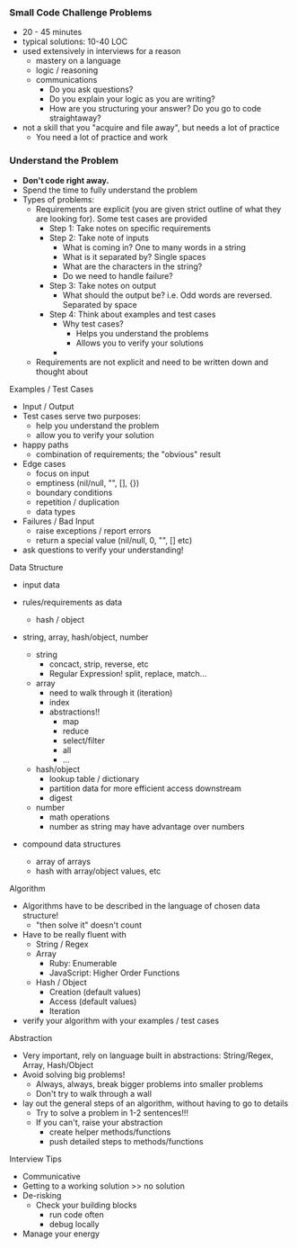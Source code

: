 
### Small Code Challenge Problems

* 20 - 45 minutes
* typical solutions: 10-40 LOC
* used extensively in interviews for a reason
  - mastery on a language
  - logic / reasoning
  - communications
    * Do you ask questions?
    * Do you explain your logic as you are writing?
    * How are you structuring your answer? Do you go to code straightaway?
* not a skill that you "acquire and file away", but needs a lot of practice
  * You need a lot of practice and work

### Understand the Problem

* **Don't code right away.**
* Spend the time to fully understand the problem
* Types of problems:
  * Requirements are explicit (you are given strict outline of what they are looking for). Some test cases are provided
    * Step 1: Take notes on specific requirements
    * Step 2: Take note of inputs
      * What is coming in? One to many words in a string
      * What is it separated by? Single spaces
      * What are the characters in the string?
      * Do we need to handle failure?
    * Step 3: Take notes on output
      * What should the output be? i.e. Odd words are reversed. Separated by space
    * Step 4: Think about examples and test cases
      * Why test cases?
        * Helps you understand the problems
        * Allows you to verify your solutions
      * 
  * Requirements are not explicit and need to be written down and thought about



Examples / Test Cases
  - Input / Output
  - Test cases serve two purposes:
    - help you understand the problem
    - allow you to verify your solution
  - happy paths
    - combination of requirements; the "obvious" result
  - Edge cases
    - focus on input
    - emptiness (nil/null, "", [], {})
    - boundary conditions
    - repetition / duplication
    - data types
  - Failures / Bad Input
    - raise exceptions / report errors
    - return a special value (nil/null, 0, "", [] etc)
  - ask questions to verify your understanding!

Data Structure
  - input data
  - rules/requirements as data
    - hash / object

  - string, array, hash/object, number
    - string
      - concact, strip, reverse, etc
      - Regular Expression! split, replace, match...
    - array
      - need to walk through it (iteration)
      - index
      - abstractions!!
        - map
        - reduce
        - select/filter
        - all
        - ...
    - hash/object
      - lookup table / dictionary
      - partition data for more efficient access downstream
      - digest
    - number
      - math operations
      - number as string may have advantage over numbers
  - compound data structures
    - array of arrays
    - hash with array/object values, etc

Algorithm
  - Algorithms have to be described in the language of chosen data structure!
    - "then solve it" doesn't count
  - Have to be really fluent with
    - String / Regex
    - Array
      - Ruby: Enumerable
      - JavaScript: Higher Order Functions
    - Hash / Object
      - Creation (default values)
      - Access (default values)
      - Iteration
  - verify your algorithm with your examples / test cases

Abstraction
  - Very important, rely on language built in abstractions: String/Regex, Array, Hash/Object
  - Avoid solving big problems!
    - Always, always, break bigger problems into smaller problems
    - Don't try to walk through a wall
  - lay out the general steps of an algorithm, without having to go to details
    - Try to solve a problem in 1-2 sentences!!!
    - If you can't, raise your abstraction
      - create helper methods/functions
      - push detailed steps to methods/functions

Interview Tips
  - Communicative
  - Getting to a working solution >> no solution
  - De-risking
    - Check your building blocks
      - run code often
      - debug locally
  - Manage your energy
